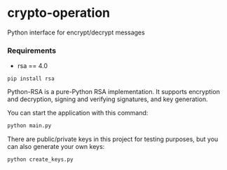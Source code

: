 # crypto-operation
Python interface for encrypt/decrypt messages

### Requirements
* rsa == 4.0
```
pip install rsa
```

Python-RSA is a pure-Python RSA implementation. It supports encryption and decryption, signing and verifying signatures, and key generation.

You can start the application with this command:
```python
python main.py
```

There are public/private keys in this project for testing purposes, but you can also generate your own keys:
```python
python create_keys.py
```
